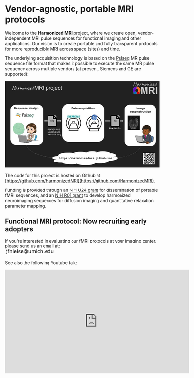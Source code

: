 # Vendor-agnostic, portable MRI protocols

Welcome to the **Harmonized MRI** project, where we create open, vendor-independent
MRI pulse sequences for functional imaging and other applications.
Our vision is to create portable and fully transparent protocols for
more reproducible MRI across space (sites) and time.

The underlying acquisition technology is based on the [Pulseq](http://pulseq.github.io/) 
MR pulse sequence file format
that makes it possible to execute the same MR pulse sequence across multiple vendors
(at present, Siemens and GE are supported):

<img src="figs/hmri.jpg" alt="HarmonizedMRI" width="800"/>

The code for this project is hosted on Github at
[https://github.com/HarmonizedMRI](https://github.com/HarmonizedMRI).

Funding is provided through an 
[NIH U24 grant](https://reporter.nih.gov/search/Y22HpwtGJ0GsUA9J9iqWoQ/project-details/10306940)
for dissemination of portable fMRI sequences, and an
[NIH R01 grant](https://reporter.nih.gov/search/Rc6iON3j_UieHv9Rbv10uQ/project-details/10704747)
to develop harmonized neuroimaging sequences for diffusion imaging and quantitative relaxation parameter mapping.

## Functional MRI protocol: Now recruiting early adopters

If you're interested in evaluating our fMRI protocols at your imaging center,
please send us an email at:  
![contact email](email.png)

See also the following Youtube talk:

<iframe width="600" height="338" src="https://www.youtube.com/embed/b5Il_A_et8o?si=z4qR-oA8bibG_uot" title="YouTube video player" frameborder="0" allow="accelerometer; autoplay; clipboard-write; encrypted-media; gyroscope; picture-in-picture; web-share" allowfullscreen></iframe>



<!--
We also welcome you to post your questions on our
[User Forum](https://github.com/HarmonizedMRI/UserForum/discussions).
-->
